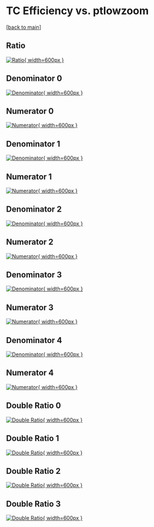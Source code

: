 # TC Efficiency vs. ptlowzoom

[[back to main](./)]



## Ratio

[![Ratio](../mtv/var/TC_vtr_0_-1_eff_ptlowzoom.png){ width=600px }](../mtv/var/TC_vtr_0_-1_eff_ptlowzoom.pdf)

## Denominator 0

[![Denominator](../mtv/den/TC_vtr_0_-1_eff_ptlowzoom_den0.png){ width=600px }](../mtv/den/TC_vtr_0_-1_eff_ptlowzoom_den0.pdf)

## Numerator 0

[![Numerator](../mtv/num/TC_vtr_0_-1_eff_ptlowzoom_num0.png){ width=600px }](../mtv/num/TC_vtr_0_-1_eff_ptlowzoom_num0.pdf)

## Denominator 1

[![Denominator](../mtv/den/TC_vtr_0_-1_eff_ptlowzoom_den1.png){ width=600px }](../mtv/den/TC_vtr_0_-1_eff_ptlowzoom_den1.pdf)

## Numerator 1

[![Numerator](../mtv/num/TC_vtr_0_-1_eff_ptlowzoom_num1.png){ width=600px }](../mtv/num/TC_vtr_0_-1_eff_ptlowzoom_num1.pdf)

## Denominator 2

[![Denominator](../mtv/den/TC_vtr_0_-1_eff_ptlowzoom_den2.png){ width=600px }](../mtv/den/TC_vtr_0_-1_eff_ptlowzoom_den2.pdf)

## Numerator 2

[![Numerator](../mtv/num/TC_vtr_0_-1_eff_ptlowzoom_num2.png){ width=600px }](../mtv/num/TC_vtr_0_-1_eff_ptlowzoom_num2.pdf)

## Denominator 3

[![Denominator](../mtv/den/TC_vtr_0_-1_eff_ptlowzoom_den3.png){ width=600px }](../mtv/den/TC_vtr_0_-1_eff_ptlowzoom_den3.pdf)

## Numerator 3

[![Numerator](../mtv/num/TC_vtr_0_-1_eff_ptlowzoom_num3.png){ width=600px }](../mtv/num/TC_vtr_0_-1_eff_ptlowzoom_num3.pdf)

## Denominator 4

[![Denominator](../mtv/den/TC_vtr_0_-1_eff_ptlowzoom_den4.png){ width=600px }](../mtv/den/TC_vtr_0_-1_eff_ptlowzoom_den4.pdf)

## Numerator 4

[![Numerator](../mtv/num/TC_vtr_0_-1_eff_ptlowzoom_num4.png){ width=600px }](../mtv/num/TC_vtr_0_-1_eff_ptlowzoom_num4.pdf)

## Double Ratio 0

[![Double Ratio](../mtv/ratio/TC_vtr_0_-1_eff_ptlowzoom_ratio0.png){ width=600px }](../mtv/ratio/TC_vtr_0_-1_eff_ptlowzoom_ratio0.pdf)

## Double Ratio 1

[![Double Ratio](../mtv/ratio/TC_vtr_0_-1_eff_ptlowzoom_ratio1.png){ width=600px }](../mtv/ratio/TC_vtr_0_-1_eff_ptlowzoom_ratio1.pdf)

## Double Ratio 2

[![Double Ratio](../mtv/ratio/TC_vtr_0_-1_eff_ptlowzoom_ratio2.png){ width=600px }](../mtv/ratio/TC_vtr_0_-1_eff_ptlowzoom_ratio2.pdf)

## Double Ratio 3

[![Double Ratio](../mtv/ratio/TC_vtr_0_-1_eff_ptlowzoom_ratio3.png){ width=600px }](../mtv/ratio/TC_vtr_0_-1_eff_ptlowzoom_ratio3.pdf)

